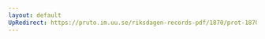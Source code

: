 ```yaml
---
layout: default
UpRedirect: https://pruto.im.uu.se/riksdagen-records-pdf/1870/prot-1870--fk--507/prot-1870--fk--507_026.pdf
---
```

